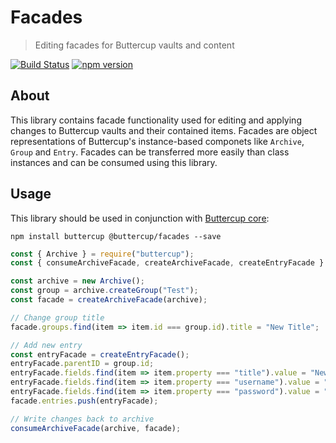 # Facades
> Editing facades for Buttercup vaults and content

[![Build Status](https://travis-ci.org/buttercup/facades.svg?branch=master)](https://travis-ci.org/buttercup/facades) [![npm version](https://badge.fury.io/js/%40buttercup%2Ffacades.svg)](https://www.npmjs.com/package/@buttercup/facades)

## About
This library contains facade functionality used for editing and applying changes to Buttercup vaults and their contained items. Facades are object representations of Buttercup's instance-based componets like `Archive`, `Group` and `Entry`. Facades can be transferred more easily than class instances and can be consumed using this library.

## Usage
This library should be used in conjunction with [Buttercup core](https://github.com/buttercup/buttercup-core):

```shell
npm install buttercup @buttercup/facades --save
```

```javascript
const { Archive } = require("buttercup");
const { consumeArchiveFacade, createArchiveFacade, createEntryFacade } = require("@buttercup/facades");

const archive = new Archive();
const group = archive.createGroup("Test");
const facade = createArchiveFacade(archive);

// Change group title
facade.groups.find(item => item.id === group.id).title = "New Title";

// Add new entry
const entryFacade = createEntryFacade();
entryFacade.parentID = group.id;
entryFacade.fields.find(item => item.property === "title").value = "New Entry";
entryFacade.fields.find(item => item.property === "username").value = "user@site.com";
entryFacade.fields.find(item => item.property === "password").value = "passw0rd";
facade.entries.push(entryFacade);

// Write changes back to archive
consumeArchiveFacade(archive, facade);
```
